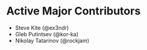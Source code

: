 # Active Major Contributors
* Steve Kite (@ex3ndr)
* Gleb Putintsev (@kor-ka)
* Nikolay Tatarinov (@rockjam)

